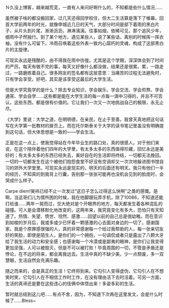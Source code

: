 <p>Ｎ久没上博客，越来越荒芜，一直有人来问好啊什么的，不知都是些什么情况……</p><p>虽然被子啥的都没搬回家，过几天还得回学校住，但大二生活算是落下了帷幕。回首大学前两年的时光，就像申城近几日的天气，大部分时间是部下着雨的黑白片子，从片头到片尾，淅淅沥沥，淋淋漓漓。往事如烟，依稀可见，那个追风少年，细雨中孑然独行。到了某个地方，遇见某些人，说了某些话，离别的时候挥一挥衣袖，没有什么可留下。冷雨召唤着这些外表一致内心腐朽的灵魂，构成了这部黑白片的主旋律。</p><p>可现实永远是残酷的，由不得我在雨中彷徨。尤其是这个学期，深深体会到了时间的严厉。每天有做不完的事，每天又好像什么都没做，结果还是很累。累，一路走过，一路磨练着自己。很多网友的签名都有这层意思：当痛苦的过程无法避免时，只有学会享受。好吧，其实是该享受这最后的大学生活。</p><p>但是大学究竟学的是什么？除去专业知识，学会娱乐、学会交流、学会煎熬、学会通宵、学会自学……这些都是能在大学生活的每一点每一滴中习得的，并且不可否认，这些东西，都是很有价值的。它让我们一次又一次地挑战自己的极限，永无止尽。</p><p>《大学》里说：大学之道，在明明德，在亲民，在止于至善。我曾天真地把这句话写在大学第一批教材的扉页上。而在托尔斯泰关于大学的读书笔记里虽没有明确提到这句话，但大体思想是一致的——学会生活。</p><p>正是在这一点上，使我觉得站在今年毕业生的路口处，真的很感人。对于他们来说，在这个陪伴着他们四年的大学里，有太多太多的东西值得珍藏，回忆永远是美好的；有太多太多的东西已经失去，美好自在的生活即将终结，一切都无法挽回。一切的一切都发生在这个被他们抱怨食堂不好没有空调却又一次次地躲进图书馆自习的郊外大学堂里。可现实永远是现实的，明天的后面还有明天。我只有他们一半的经历，不知真的到我背上行囊，告别那一张张可能再也没机会见到的脸庞时，会哭成什么样子。</p><p>Carpe diem!昊祎已经不止一次发过“这日子怎么过得这么快啊”之类的感慨。是啊，当这哥们儿为情所困的时候，我在他脚跟玩弄手机，除了10086，不知道还能打给谁……两年一晃而过，交大绝对是个开眼界的地方，每天都发生着各种混乱的碰撞。可人是会潜移默化地改变的，这两年来，我究竟变化有多大，恐怕只有天知道了。热情、失望、愤世、坦然、感激……回望以前的自己总是很幼稚。而在意识到如梭的岁月后，我或多或少已怀着一颗感激的心去面对身边的一切了。感谢国家。我是个原罪感很强的人，真的非常感谢每一个给过我帮助的人，每一张亲切友好的笑脸，即使是陌生人，是你们的一个拥抱，一句调侃或者只是露出了八颗大牙给了我生活的动力和安全感；也感谢每一个冷漠或是鄙夷的眼神，是你们让我变得更加坚强，人可以被毁灭，但是不可以被打败！毕竟周围的一切，不管是矛盾还是悖论，在不远的将来，都会离我远去。生活中真的不缺少美，少一点颓废，多一双慧眼，生活自然会充满乐趣。</p><p>随之而来的，会是真正的生活！它终将到来。它勾引人变得虚伪，它勾引人在不想笑时笑，它勾引人在不相信工作时工作，在没有理由活下去时活着。可另一方面，生活的真谛还是要在这些违心的伎俩中体悟出来！多姿多彩的生活。</p><p>暂时就总结到这儿吧……有点不舍，因为，不知道下次再在这里发文，会是什么时候了……Bless~</p>
